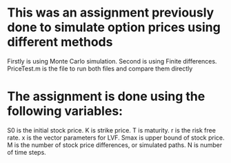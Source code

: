 # This was an assignment previously done to simulate option prices using different methods

Firstly is using Monte Carlo simulation. Second is using Finite differences. PriceTest.m is the file to run both files and compare them directly

# The assignment is done using the following variables:
S0 is the initial stock price. K is strike price. T is maturity. r is the risk free rate. x is the vector parameters for LVF. Smax is upper bound of stock price. M is the number of stock price differences, or simulated paths. N is number of time steps.
